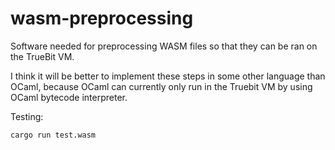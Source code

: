# wasm-preprocessing
Software needed for preprocessing WASM files so that they can be ran on the TrueBit VM.

I think it will be better to implement these steps in some other language than OCaml, because OCaml can currently only run in the Truebit
VM by using OCaml bytecode interpreter.

Testing:
```
cargo run test.wasm
```
